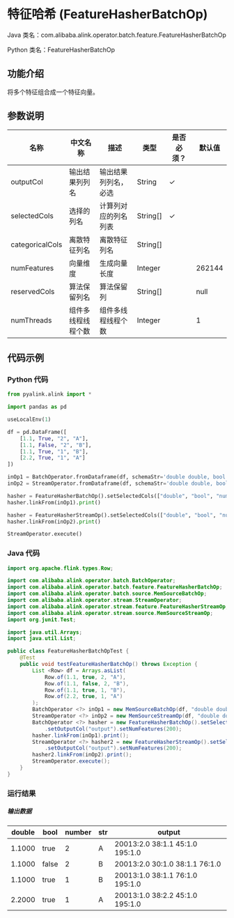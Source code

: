 # 特征哈希 (FeatureHasherBatchOp)
Java 类名：com.alibaba.alink.operator.batch.feature.FeatureHasherBatchOp

Python 类名：FeatureHasherBatchOp


## 功能介绍
将多个特征组合成一个特征向量。

## 参数说明

| 名称 | 中文名称 | 描述 | 类型 | 是否必须？ | 默认值 |
| --- | --- | --- | --- | --- | --- |
| outputCol | 输出结果列列名 | 输出结果列列名，必选 | String | ✓ |  |
| selectedCols | 选择的列名 | 计算列对应的列名列表 | String[] | ✓ |  |
| categoricalCols | 离散特征列名 | 离散特征列名 | String[] |  |  |
| numFeatures | 向量维度 | 生成向量长度 | Integer |  | 262144 |
| reservedCols | 算法保留列名 | 算法保留列 | String[] |  | null |
| numThreads | 组件多线程线程个数 | 组件多线程线程个数 | Integer |  | 1 |


## 代码示例
### Python 代码
```python
from pyalink.alink import *

import pandas as pd

useLocalEnv(1)

df = pd.DataFrame([
    [1.1, True, "2", "A"],
    [1.1, False, "2", "B"],
    [1.1, True, "1", "B"],
    [2.2, True, "1", "A"]
])

inOp1 = BatchOperator.fromDataframe(df, schemaStr='double double, bool boolean, number int, str string')
inOp2 = StreamOperator.fromDataframe(df, schemaStr='double double, bool boolean, number int, str string')

hasher = FeatureHasherBatchOp().setSelectedCols(["double", "bool", "number", "str"]).setOutputCol("output").setNumFeatures(200)
hasher.linkFrom(inOp1).print()

hasher = FeatureHasherStreamOp().setSelectedCols(["double", "bool", "number", "str"]).setOutputCol("output").setNumFeatures(200)
hasher.linkFrom(inOp2).print()

StreamOperator.execute()
```
### Java 代码
```java
import org.apache.flink.types.Row;

import com.alibaba.alink.operator.batch.BatchOperator;
import com.alibaba.alink.operator.batch.feature.FeatureHasherBatchOp;
import com.alibaba.alink.operator.batch.source.MemSourceBatchOp;
import com.alibaba.alink.operator.stream.StreamOperator;
import com.alibaba.alink.operator.stream.feature.FeatureHasherStreamOp;
import com.alibaba.alink.operator.stream.source.MemSourceStreamOp;
import org.junit.Test;

import java.util.Arrays;
import java.util.List;

public class FeatureHasherBatchOpTest {
	@Test
	public void testFeatureHasherBatchOp() throws Exception {
		List <Row> df = Arrays.asList(
			Row.of(1.1, true, 2, "A"),
			Row.of(1.1, false, 2, "B"),
			Row.of(1.1, true, 1, "B"),
			Row.of(2.2, true, 1, "A")
		);
		BatchOperator <?> inOp1 = new MemSourceBatchOp(df, "double double, bool boolean, number int, str string");
		StreamOperator <?> inOp2 = new MemSourceStreamOp(df, "double double, bool boolean, number int, str string");
		BatchOperator <?> hasher = new FeatureHasherBatchOp().setSelectedCols("double", "bool", "number", "str")
			.setOutputCol("output").setNumFeatures(200);
		hasher.linkFrom(inOp1).print();
		StreamOperator <?> hasher2 = new FeatureHasherStreamOp().setSelectedCols("double", "bool", "number", "str")
			.setOutputCol("output").setNumFeatures(200);
		hasher2.linkFrom(inOp2).print();
		StreamOperator.execute();
	}
}
```

### 运行结果

##### 输出数据
double|bool|number|str|output
------|----|------|---|------
1.1000|true|2|A|$200$13:2.0 38:1.1 45:1.0 195:1.0
1.1000|false|2|B|$200$13:2.0 30:1.0 38:1.1 76:1.0
1.1000|true|1|B|$200$13:1.0 38:1.1 76:1.0 195:1.0
2.2000|true|1|A|$200$13:1.0 38:2.2 45:1.0 195:1.0
